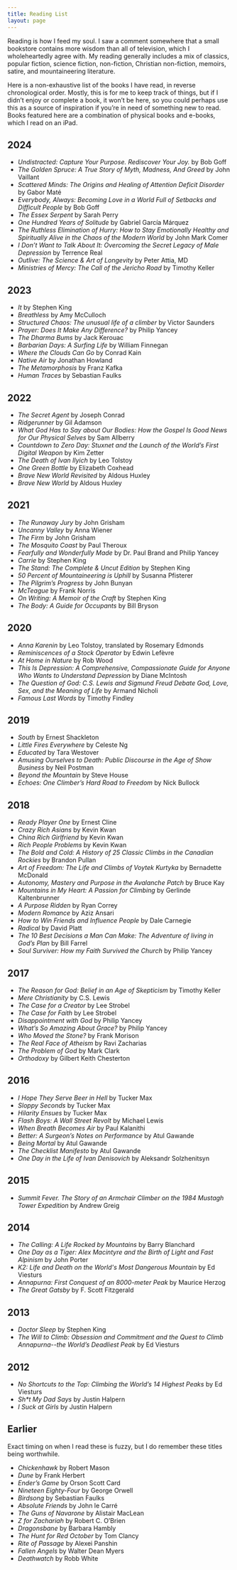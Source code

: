 ```yaml
---
title: Reading List
layout: page
---
```


Reading is how I feed my soul. I saw a comment somewhere that a small bookstore contains more wisdom than all of television, which I wholeheartedly agree with. My reading generally includes a mix of classics, popular fiction, science fiction, non-fiction, Christian non-fiction, memoirs, satire, and mountaineering literature.

Here is a non-exhaustive list of the books I have read, in reverse chronological order. Mostly, this is for me to keep track of things, but if I didn’t enjoy or complete a book, it won’t be here, so you could perhaps use this as a source of inspiration if you’re in need of something new to read. Books featured here are a combination of physical books and e-books, which I read on an iPad.

## 2024

-   _Undistracted: Capture Your Purpose. Rediscover Your Joy._ by Bob Goff
-   _The Golden Spruce: A True Story of Myth, Madness, And Greed_ by John Vaillant
-   _Scattered Minds: The Origins and Healing of Attention Deficit Disorder_ by Gabor Maté
-   _Everybody, Always: Becoming Love in a World Full of Setbacks and Difficult People_ by Bob Goff
-   _The Essex Serpent_ by Sarah Perry
-   _One Hundred Years of Solitude_ by Gabriel García Márquez
-   _The Ruthless Elimination of Hurry: How to Stay Emotionally Healthy and Spiritually Alive in the Chaos of the Modern World_ by John Mark Comer
-   _I Don’t Want to Talk About It: Overcoming the Secret Legacy of Male Depression_ by Terrence Real
-   _Outlive: The Science & Art of Longevity_ by Peter Attia, MD
-   _Ministries of Mercy: The Call of the Jericho Road_ by Timothy Keller

## 2023

-   _It_ by Stephen King
-   _Breathless_ by Amy McCulloch
-   _Structured Chaos: The unusual life of a climber_ by Victor Saunders
-   _Prayer: Does It Make Any Difference?_ by Philip Yancey
-   _The Dharma Bums_ by Jack Kerouac
-   _Barbarian Days: A Surfing Life_ by William Finnegan
-   _Where the Clouds Can Go_ by Conrad Kain
-   _Native Air_ by Jonathan Howland
-   _The Metamorphosis_ by Franz Kafka
-   _Human Traces_ by Sebastian Faulks

## 2022

-   _The Secret Agent_ by Joseph Conrad
-   _Ridgerunner_ by Gil Adamson
-   _What God Has to Say about Our Bodies: How the Gospel Is Good News for Our Physical Selves_ by Sam Allberry
-   _Countdown to Zero Day: Stuxnet and the Launch of the World’s First Digital Weapon_ by Kim Zetter
-   _The Death of Ivan Ilyich_ by Leo Tolstoy
-   _One Green Bottle_ by Elizabeth Coxhead
-   _Brave New World Revisited_ by Aldous Huxley
-   _Brave New World_ by Aldous Huxley

## 2021

-   _The Runaway Jury_ by John Grisham
-   _Uncanny Valley_ by Anna Wiener
-   _The Firm_ by John Grisham
-   _The Mosquito Coast_ by Paul Theroux
-   _Fearfully and Wonderfully Made_ by Dr. Paul Brand and Philip Yancey
-   _Carrie_ by Stephen King
-   _The Stand: The Complete & Uncut Edition_ by Stephen King
-   _50 Percent of Mountaineering is Uphill_ by Susanna Pfisterer
-   _The Pilgrim’s Progress_ by John Bunyan
-   _McTeague_ by Frank Norris
-   _On Writing: A Memoir of the Craft_ by Stephen King
-   _The Body: A Guide for Occupants_ by Bill Bryson

## 2020

-   _Anna Karenin_ by Leo Tolstoy, translated by Rosemary Edmonds
-   _Reminiscences of a Stock Operator_ by Edwin Lefèvre
-   _At Home in Nature_ by Rob Wood
-   _This Is Depression: A Comprehensive, Compassionate Guide for Anyone Who Wants to Understand Depression_ by Diane McIntosh
-   _The Question of God: C.S. Lewis and Sigmund Freud Debate God, Love, Sex, and the Meaning of Life_ by Armand Nicholi
-   _Famous Last Words_ by Timothy Findley

## 2019

-   _South_ by Ernest Shackleton
-   _Little Fires Everywhere_ by Celeste Ng
-   _Educated_ by Tara Westover
-   _Amusing Ourselves to Death: Public Discourse in the Age of Show Business_ by Neil Postman
-   _Beyond the Mountain_ by Steve House
-   _Echoes: One Climber’s Hard Road to Freedom_ by Nick Bullock

## 2018

-   _Ready Player One_ by Ernest Cline
-   _Crazy Rich Asians_ by Kevin Kwan
-   _China Rich Girlfriend_ by Kevin Kwan
-   _Rich People Problems_ by Kevin Kwan
-   _The Bold and Cold: A History of 25 Classic Climbs in the Canadian Rockies_ by Brandon Pullan
-   _Art of Freedom: The Life and Climbs of Voytek Kurtyka_ by Bernadette McDonald
-   _Autonomy, Mastery and Purpose in the Avalanche Patch_ by Bruce Kay
-   _Mountains in My Heart: A Passion for Climbing_ by Gerlinde Kaltenbrunner
-   _A Purpose Ridden_ by Ryan Correy
-   _Modern Romance_ by Aziz Ansari
-   _How to Win Friends and Influence People_ by Dale Carnegie
-   _Radical_ by David Platt
-   _The 10 Best Decisions a Man Can Make: The Adventure of living in God’s Plan_ by Bill Farrel
-   _Soul Surviver: How my Faith Survived the Church_ by Philip Yancey

## 2017

-   _The Reason for God: Belief in an Age of Skepticism_ by Timothy Keller
-   _Mere Christianity_ by C.S. Lewis
-   _The Case for a Creator_ by Lee Strobel
-   _The Case for Faith_ by Lee Strobel
-   _Disappointment with God_ by Philip Yancey
-   _What’s So Amazing About Grace?_ by Philip Yancey
-   _Who Moved the Stone?_ by Frank Morison
-   _The Real Face of Atheism_ by Ravi Zacharias
-   _The Problem of God_ by Mark Clark
-   _Orthodoxy_ by Gilbert Keith Chesterton

## 2016

-   _I Hope They Serve Beer in Hell_ by Tucker Max
-   _Sloppy Seconds_ by Tucker Max
-   _Hilarity Ensues_ by Tucker Max
-   _Flash Boys: A Wall Street Revolt_ by Michael Lewis
-   _When Breath Becomes Air_ by Paul Kalanithi
-   _Better: A Surgeon’s Notes on Performance_ by Atul Gawande
-   _Being Mortal_ by Atul Gawande
-   _The Checklist Manifesto_ by Atul Gawande
-   _One Day in the Life of Ivan Denisovich_ by Aleksandr Solzhenitsyn

## 2015

-   _Summit Fever. The Story of an Armchair Climber on the 1984 Mustagh Tower Expedition_ by Andrew Greig

## 2014

-   _The Calling: A Life Rocked by Mountains_ by Barry Blanchard
-   _One Day as a Tiger: Alex Macintyre and the Birth of Light and Fast Alpinism_ by John Porter
-   _K2: Life and Death on the World's Most Dangerous Mountain_ by Ed Viesturs
-   _Annapurna: First Conquest of an 8000-meter Peak_ by Maurice Herzog
-   _The Great Gatsby_ by F. Scott Fitzgerald

## 2013

-   _Doctor Sleep_ by Stephen King
-   _The Will to Climb: Obsession and Commitment and the Quest to Climb Annapurna--the World’s Deadliest Peak_ by Ed Viesturs

## 2012

-   _No Shortcuts to the Top: Climbing the World’s 14 Highest Peaks_ by Ed Viesturs
-   _Sh\*t My Dad Says_ by Justin Halpern
-   _I Suck at Girls_ by Justin Halpern

## Earlier

Exact timing on when I read these is fuzzy, but I do remember these titles being worthwhile.

-   _Chickenhawk_ by Robert Mason
-   _Dune_ by Frank Herbert
-   _Ender’s Game_ by Orson Scott Card
-   _Nineteen Eighty-Four_ by George Orwell
-   _Birdsong_ by Sebastian Faulks
-   _Absolute Friends_ by John le Carré
-   _The Guns of Navarone_ by Alistair MacLean
-   _Z for Zachariah_ by Robert C. O’Brien
-   _Dragonsbane_ by Barbara Hambly
-   _The Hunt for Red October_ by Tom Clancy
-   _Rite of Passage_ by Alexei Panshin
-   _Fallen Angels_ by Walter Dean Myers
-   _Deathwatch_ by Robb White
